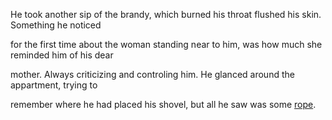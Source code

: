 He took another sip of the brandy, which burned his throat flushed his skin.  Something he noticed

for the first time about the woman standing near to him, was how much she reminded him of his dear

mother.  Always criticizing and controling him.  He glanced around the appartment, trying to

remember where he had placed his shovel, but all he saw was some [rope](hitchcock/rope_hk.md).


